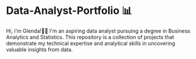 # Data-Analyst-Portfolio 📊

Hi, i'm Glenda!👋🏻 I'm an aspiring data analyst pursuing a degree in Business Analytics and Statistics. This repository is a collection of projects that demonstrate my technical expertise and analytical skills in uncovering valuable insights from data. 


